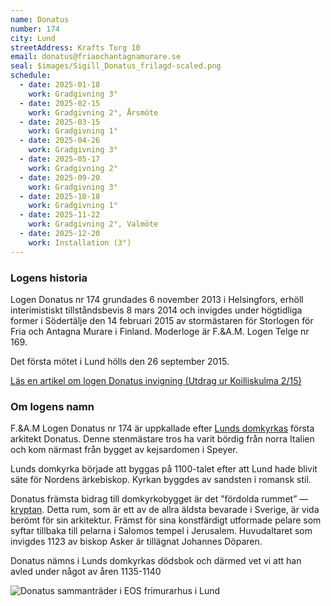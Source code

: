 ```yaml
---
name: Donatus
number: 174
city: Lund
streetAddress: Krafts Torg 10
email: donatus@friaochantagnamurare.se
seal: $images/Sigill_Donatus_frilagd-scaled.png
schedule:
  - date: 2025-01-18
    work: Gradgivning 3°
  - date: 2025-02-15
    work: Gradgivning 2°, Årsmöte
  - date: 2025-03-15
    work: Gradgivning 1°
  - date: 2025-04-26
    work: Gradgivning 3°
  - date: 2025-05-17
    work: Gradgivning 2°
  - date: 2025-09-20
    work: Gradgivning 3°
  - date: 2025-10-18
    work: Gradgivning 1°
  - date: 2025-11-22
    work: Gradgivning 2°, Valmöte
  - date: 2025-12-20
    work: Installation (3°)
---
```

### Logens historia

Logen Donatus nr 174 grundades 6 november 2013 i Helsingfors, erhöll interimistiskt tillståndsbevis 8 mars 2014 och invigdes under högtidliga former i Södertälje den 14 februari 2015 av stormästaren för Storlogen för Fria och Antagna Murare i Finland. Moderloge är F.&A.M. Logen Telge nr 169.

Det första mötet i Lund hölls den 26 september 2015.

[Läs en artikel om logen Donatus invigning (Utdrag ur Koilliskulma 2/15)](../content/images/Utdrag-ur-Koilliskulma_2_2015.pdf)

### Om logens namn

F.&A.M Logen Donatus nr 174 är uppkallade efter [Lunds domkyrkas](http://sv.wikipedia.org/wiki/Lunds_domkyrka) första arkitekt Donatus. Denne stenmästare tros ha varit bördig från norra Italien och kom närmast från bygget av kejsardomen i Speyer.

Lunds domkyrka började att byggas på 1100-talet efter att Lund hade blivit säte för Nordens ärkebiskop. Kyrkan byggdes av sandsten i romansk stil.

Donatus främsta bidrag till domkyrkobygget är det ”fördolda rummet” — [kryptan](http://lundsdomkyrka.se/rundtur/kryptan/). Detta rum, som är ett av de allra äldsta bevarade i Sverige, är vida berömt för sin arkitektur. Främst för sina konstfärdigt utformade pelare som syftar tillbaka till pelarna i Salomos tempel i Jerusalem. Huvudaltaret som invigdes 1123 av biskop Asker är tillägnat Johannes Döparen.

Donatus nämns i Lunds domkyrkas dödsbok och därmed vet vi att han avled under något av åren 1135-1140

![Donatus sammanträder i EOS frimurarhus i Lund]($images/EOS-1024x735.jpg)